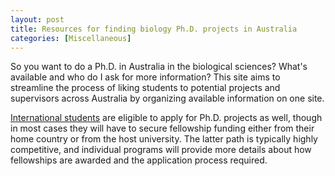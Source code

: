 ```yaml
---
layout: post
title: Resources for finding biology Ph.D. projects in Australia
categories: [Miscellaneous]
---
```


So you want to do a Ph.D. in Australia in the biological sciences? What's available and who do I ask for more information? This site aims to streamline the process of liking students to potential projects and supervisors across Australia by organizing available information on one site.

[International students](/available-projects) are eligible to apply for Ph.D. projects as well, though in most cases they will have to secure fellowship funding either from their home country or from the host university. The latter path is typically highly competitive, and individual programs will provide more details about how fellowships are awarded and the application process required.
